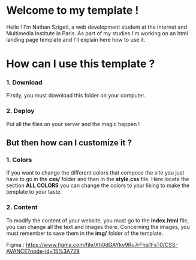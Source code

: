 # Welcome to my template !

Hello ! I'm Nathan Szigeti, a web development student at the Internet and Multimedia Institute in Paris. As part of my studies I'm working on an html landing page template and I'll explain here how to use it.


# How can I use this template ?
### 1. Download

Firstly, you must download this folder on your computer.

### 2. Deploy
Put all the files  on your server and the magic happen !

## But then how can I customize it ?
### 1. Colors
If you want to change the different colors that compose the site you just have to go in the **css/** folder and then in the **style.css** file. Here locate the section **ALL COLORS** you can change the colors to your liking to make the template to your taste.
### 2. Content
To modify the content of your website, you must go to the **index.html** file, you can change all the text and images there.
Concerning the images, you must remember to save them in the **img/** folder of the template.

Figma : https://www.figma.com/file/Xh0dGAYkv9Ru7rFhq1FsT0/CSS-AVANCE?node-id=15%3A728
